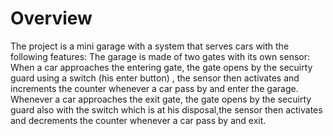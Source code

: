# Overview

The project is a mini garage with a system that serves cars with the following features:
The garage is made of two gates with its own sensor:
When a car approaches the entering gate, the gate opens by the secuirty guard using a switch (his enter button) , the sensor then activates and increments the counter whenever a car pass by and enter the garage.
Whenever a car approaches the exit gate, the gate opens by the secuirty guard also with the switch which is at his disposal,the sensor then activates  and decrements the counter whenever a car pass by and exit.
